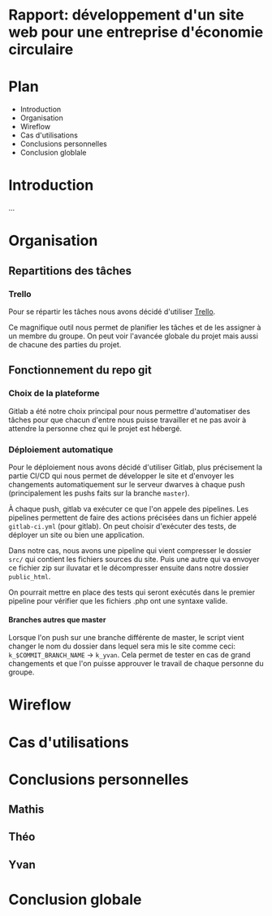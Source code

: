 # Rapport: développement d'un site web pour une entreprise d'économie circulaire

# Plan

- Introduction
- Organisation
- Wireflow
- Cas d'utilisations
- Conclusions personnelles
- Conclusion globlale

# Introduction
...

# Organisation

##  Repartitions des tâches

### Trello

Pour se répartir les tâches nous avons décidé d'utiliser [Trello](https://trello.com/b/i1b6ghEQ/site).

Ce magnifique outil nous permet de planifier les tâches et de les assigner à un membre du groupe. On peut voir l'avancée globale du projet mais aussi de chacune des parties du projet.

## Fonctionnement du repo git

### Choix de la plateforme

Gitlab a été notre choix principal pour nous permettre d'automatiser des tâches pour que chacun d'entre nous puisse travailler et ne pas avoir à attendre la personne chez qui le projet est hébergé.

### Déploiement automatique

Pour le déploiement nous avons décidé d'utiliser Gitlab, plus précisement la partie CI/CD qui nous permet de développer le site et d'envoyer les changements automatiquement sur le serveur dwarves à chaque push (principalement les pushs faits sur la branche `master`).

À chaque push, gitlab va exécuter ce que l'on appele des pipelines. Les pipelines permettent de faire des actions précisées dans un fichier appelé `gitlab-ci.yml` (pour gitlab). On peut choisir d'exécuter des tests, de déployer un site ou bien une application.

Dans notre cas, nous avons une pipeline qui vient compresser le dossier `src/` qui contient les fichiers sources du site. Puis une autre qui va envoyer ce fichier zip sur iluvatar et le décompresser ensuite dans notre dossier `public_html`.

On pourrait mettre en place des tests qui seront exécutés dans le premier pipeline pour vérifier que les fichiers .php ont une syntaxe valide.

#### Branches autres que master

Lorsque l'on push sur une branche différente de master, le script vient changer le nom du dossier dans lequel sera mis le site comme ceci: `k_$COMMIT_BRANCH_NAME` -> `k_yvan`.
Cela permet de tester en cas de grand changements et que l'on puisse approuver le travail de chaque personne du groupe.

# Wireflow

# Cas d'utilisations

# Conclusions personnelles

## Mathis

## Théo

## Yvan

# Conclusion globale

